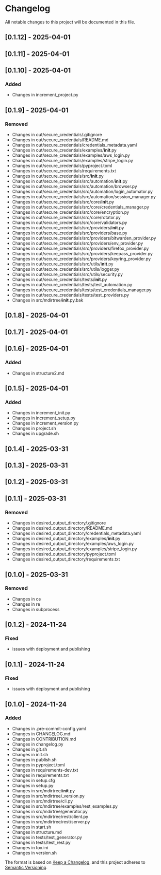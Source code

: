 # Changelog

All notable changes to this project will be documented in this file.

## [0.1.12] - 2025-04-01

## [0.1.11] - 2025-04-01

## [0.1.10] - 2025-04-01

### Added
- Changes in increment_project.py

## [0.1.9] - 2025-04-01

### Removed
- Changes in out/secure_credentials/.gitignore
- Changes in out/secure_credentials/README.md
- Changes in out/secure_credentials/credentials_metadata.yaml
- Changes in out/secure_credentials/examples/__init__.py
- Changes in out/secure_credentials/examples/aws_login.py
- Changes in out/secure_credentials/examples/stripe_login.py
- Changes in out/secure_credentials/pyproject.toml
- Changes in out/secure_credentials/requirements.txt
- Changes in out/secure_credentials/src/__init__.py
- Changes in out/secure_credentials/src/automation/__init__.py
- Changes in out/secure_credentials/src/automation/browser.py
- Changes in out/secure_credentials/src/automation/login_automator.py
- Changes in out/secure_credentials/src/automation/session_manager.py
- Changes in out/secure_credentials/src/core/__init__.py
- Changes in out/secure_credentials/src/core/credentials_manager.py
- Changes in out/secure_credentials/src/core/encryption.py
- Changes in out/secure_credentials/src/core/rotator.py
- Changes in out/secure_credentials/src/core/validators.py
- Changes in out/secure_credentials/src/providers/__init__.py
- Changes in out/secure_credentials/src/providers/base.py
- Changes in out/secure_credentials/src/providers/bitwarden_provider.py
- Changes in out/secure_credentials/src/providers/env_provider.py
- Changes in out/secure_credentials/src/providers/firefox_provider.py
- Changes in out/secure_credentials/src/providers/keepass_provider.py
- Changes in out/secure_credentials/src/providers/keyring_provider.py
- Changes in out/secure_credentials/src/utils/__init__.py
- Changes in out/secure_credentials/src/utils/logger.py
- Changes in out/secure_credentials/src/utils/security.py
- Changes in out/secure_credentials/tests/__init__.py
- Changes in out/secure_credentials/tests/test_automation.py
- Changes in out/secure_credentials/tests/test_credentials_manager.py
- Changes in out/secure_credentials/tests/test_providers.py
- Changes in src/mdirtree/__init__.py.bak

## [0.1.8] - 2025-04-01

## [0.1.7] - 2025-04-01

## [0.1.6] - 2025-04-01

### Added
- Changes in structure2.md

## [0.1.5] - 2025-04-01

### Added
- Changes in increment_init.py
- Changes in increment_setup.py
- Changes in increment_version.py
- Changes in project.sh
- Changes in upgrade.sh

## [0.1.4] - 2025-03-31

## [0.1.3] - 2025-03-31

## [0.1.2] - 2025-03-31

## [0.1.1] - 2025-03-31

### Removed
- Changes in desired_output_directory/.gitignore
- Changes in desired_output_directory/README.md
- Changes in desired_output_directory/credentials_metadata.yaml
- Changes in desired_output_directory/examples/__init__.py
- Changes in desired_output_directory/examples/aws_login.py
- Changes in desired_output_directory/examples/stripe_login.py
- Changes in desired_output_directory/pyproject.toml
- Changes in desired_output_directory/requirements.txt

## [0.1.0] - 2025-03-31

### Removed
- Changes in os
- Changes in re
- Changes in subprocess

## [0.1.2] - 2024-11-24

### Fixed
- issues with deployment and publishing


## [0.1.1] - 2024-11-24

### Fixed
- issues with deployment and publishing

## [0.1.0] - 2024-11-24

### Added
- Changes in .pre-commit-config.yaml
- Changes in CHANGELOG.md
- Changes in CONTRIBUTION.md
- Changes in changelog.py
- Changes in git.sh
- Changes in init.sh
- Changes in publish.sh
- Changes in pyproject.toml
- Changes in requirements-dev.txt
- Changes in requirements.txt
- Changes in setup.cfg
- Changes in setup.py
- Changes in src/mdirtree/__init__.py
- Changes in src/mdirtree/_version.py
- Changes in src/mdirtree/cli.py
- Changes in src/mdirtree/examples/rest_examples.py
- Changes in src/mdirtree/generator.py
- Changes in src/mdirtree/rest/client.py
- Changes in src/mdirtree/rest/server.py
- Changes in start.sh
- Changes in structure.md
- Changes in tests/test_generator.py
- Changes in tests/test_rest.py
- Changes in tox.ini
- Changes in version.sh

The format is based on [Keep a Changelog](https://keepachangelog.com/en/1.0.0/),
and this project adheres to [Semantic Versioning](https://semver.org/spec/v2.0.0.html).

